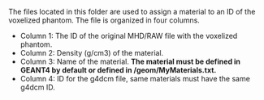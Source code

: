 The files located in this folder are used to assign a material to an ID of the voxelized phantom. The file is organized in four columns.

* Column 1: The ID of the original MHD/RAW file with the voxelized phantom.
* Column 2: Density (g/cm3) of the material.
* Column 3: Name of the material. **The material must be defined in GEANT4 by default or defined in /geom/MyMaterials.txt.**
* Column 4: ID for the g4dcm file, same materials must have the same g4dcm ID.
